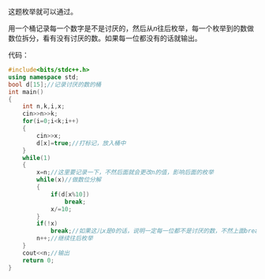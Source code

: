 这题枚举就可以通过。

用一个桶记录每一个数字是不是讨厌的，然后从$n$往后枚举，每一个枚举到的数做数位拆分，看有没有讨厌的数。如果每一位都没有的话就输出。

代码：
```cpp
#include<bits/stdc++.h>
using namespace std;
bool d[15];//记录讨厌的数的桶
int main()
{
	int n,k,i,x;
	cin>>n>>k;
	for(i=0;i<k;i++)
	{
		cin>>x;
		d[x]=true;//打标记，放入桶中
	}
	while(1)
	{
		x=n;//这里要记录一下，不然后面就会更改n的值，影响后面的枚举
		while(x)//做数位分解
		{
			if(d[x%10])
				break;
			x/=10;
		}
		if(!x)
			break;//如果这儿x是0的话，说明一定每一位都不是讨厌的数，不然上面break时x就不会分解到0。
		n++;//继续往后枚举
	}
	cout<<n;//输出
	return 0;
}
```